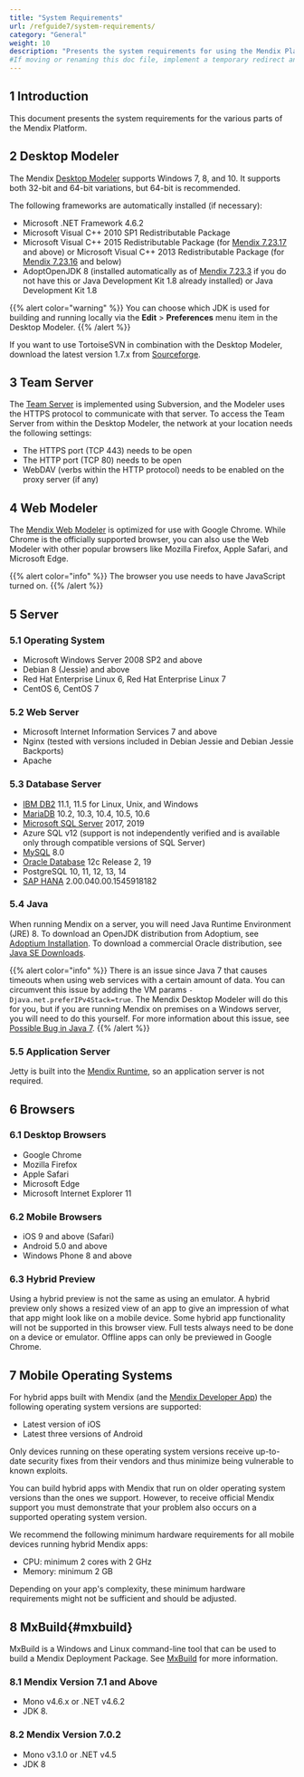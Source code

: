 ```yaml
---
title: "System Requirements"
url: /refguide7/system-requirements/
category: "General"
weight: 10
description: "Presents the system requirements for using the Mendix Platform."
#If moving or renaming this doc file, implement a temporary redirect and let the respective team know they should update the URL in the product. See Mapping to Products for more details.
---
```


## 1 Introduction

This document presents the system requirements for the various parts of the Mendix Platform.

## 2 Desktop Modeler

The Mendix [Desktop Modeler](/refguide7/desktop-modeler/) supports Windows 7, 8, and 10. It supports both 32-bit and 64-bit variations, but 64-bit is recommended.

The following frameworks are automatically installed (if necessary):

* Microsoft .NET Framework 4.6.2
* Microsoft Visual C++ 2010 SP1 Redistributable Package
* Microsoft Visual C++ 2015 Redistributable Package (for [Mendix 7.23.17](/releasenotes/studio-pro/7.23/#72317) and above) or Microsoft Visual C++ 2013 Redistributable Package (for [Mendix 7.23.16](/releasenotes/studio-pro/7.23/#72316) and below)
* AdoptOpenJDK 8 (installed automatically as of [Mendix 7.23.3](/releasenotes/studio-pro/7.23/#7233) if you do not have this or Java Development Kit 1.8 already installed) or Java Development Kit 1.8

{{% alert color="warning" %}}
You can choose which JDK is used for building and running locally via the **Edit** > **Preferences** menu item in the Desktop Modeler.
{{% /alert %}}

If you want to use TortoiseSVN in combination with the Desktop Modeler, download the latest version 1.7.x from [Sourceforge](http://sourceforge.net/projects/tortoisesvn/files/?source=navbar).

## 3 Team Server

The [Team Server](/refguide7/team-server/) is implemented using Subversion, and the Modeler uses the HTTPS protocol to communicate with that server. To access the Team Server from within the Desktop Modeler, the network at your location needs the following settings:

* The HTTPS port (TCP 443) needs to be open
* The HTTP port (TCP 80) needs to be open
* WebDAV (verbs within the HTTP protocol) needs to be enabled on the proxy server (if any)

## 4 Web Modeler

The [Mendix Web Modeler](/studio7/) is optimized for use with Google Chrome. While Chrome is the officially supported browser, you can also use the Web Modeler with other popular browsers like Mozilla Firefox, Apple Safari, and Microsoft Edge. 

{{% alert color="info" %}}
The browser you use needs to have JavaScript turned on.
{{% /alert %}}

## 5 Server

### 5.1 Operating System

* Microsoft Windows Server 2008 SP2 and above
* Debian 8 (Jessie) and above
* Red Hat Enterprise Linux 6, Red Hat Enterprise Linux 7
* CentOS 6, CentOS 7

### 5.2 Web Server

* Microsoft Internet Information Services 7 and above
* Nginx (tested with versions included in Debian Jessie and Debian Jessie Backports)
* Apache

### 5.3 Database Server

* [IBM DB2](/refguide7/db2/) 11.1, 11.5 for Linux, Unix, and Windows
* [MariaDB](/refguide7/mysql/) 10.2, 10.3, 10.4, 10.5, 10.6
* [Microsoft SQL Server](/developerportal/deploy/mendix-on-windows-microsoft-sql-server/) 2017, 2019
* Azure SQL v12 (support is not independently verified and is available only through compatible versions of SQL Server)
* [MySQL](/refguide7/mysql/) 8.0
* [Oracle Database](/refguide7/oracle/) 12c Release 2, 19
* PostgreSQL 10, 11, 12, 13, 14
* [SAP HANA](/refguide7/saphana/) 2.00.040.00.1545918182

### 5.4 Java

When running Mendix on a server, you will need Java Runtime Environment (JRE) 8. To download an OpenJDK distribution from Adoptium, see [Adoptium Installation](https://adoptium.net/temurin/releases). To download a commercial Oracle distribution, see [Java SE Downloads](http://www.oracle.com/technetwork/java/javase/downloads/index.html).

{{% alert color="info" %}}
There is an issue since Java 7 that causes timeouts when using web services with a certain amount of data. You can circumvent this issue by adding the VM params `-Djava.net.preferIPv4Stack=true`. The Mendix Desktop Modeler will do this for you, but if you are running Mendix on premises on a Windows server, you will need to do this yourself. For more information about this issue, see [Possible Bug in Java 7](https://community.oracle.com/tech/developers/discussion/comment/9987709).
{{% /alert %}}

### 5.5 Application Server

Jetty is built into the [Mendix Runtime](/refguide7/runtime/), so an application server is not required.

## 6 Browsers

### 6.1 Desktop Browsers

* Google Chrome
* Mozilla Firefox 
* Apple Safari
* Microsoft Edge
* Microsoft Internet Explorer 11

### 6.2 Mobile Browsers

* iOS 9 and above (Safari)
* Android 5.0 and above
* Windows Phone 8 and above

### 6.3 Hybrid Preview

Using a hybrid preview is not the same as using an emulator. A hybrid preview only shows a resized view of an app to give an impression of what that app might look like on a mobile device. Some hybrid app functionality will not be supported in this browser view. Full tests always need to be done on a device or emulator. Offline apps can only be previewed in Google Chrome.

## 7 Mobile Operating Systems

For hybrid apps built with Mendix (and the [Mendix Developer App](/refguide7/getting-the-mendix-app/)) the following operating system versions are supported:

* Latest version of iOS
* Latest three versions of Android

Only devices running on these operating system versions receive up-to-date security fixes from their vendors and thus minimize being vulnerable to known exploits.

You can build hybrid apps with Mendix that run on older operating system versions than the ones we support. However, to receive official Mendix support you must demonstrate that your problem also occurs on a supported operating system version.

We recommend the following minimum hardware requirements for all mobile devices running hybrid Mendix apps:

* CPU: minimum 2 cores with 2 GHz
* Memory: minimum 2 GB

Depending on your app's complexity, these minimum hardware requirements might not be sufficient and should be adjusted.

## 8 MxBuild{#mxbuild}

MxBuild is a Windows and Linux command-line tool that can be used to build a Mendix Deployment Package. See [MxBuild](/refguide7/mxbuild/) for more information.

### 8.1 Mendix Version 7.1 and Above

* Mono v4.6.x or .NET v4.6.2
* JDK 8.

### 8.2 Mendix Version 7.0.2

* Mono v3.1.0 or .NET v4.5
* JDK 8
